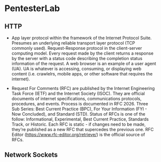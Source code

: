PentesterLab
======

HTTP
------
- App layer protocol within the framework of the Internet Protocol Suite. Presumes an underlying reliable transport layer protocol (TCP commonly used). Request-Response protocol in the client-server computing model. Every request made by the client returns a response by the server with a status code describing the completion status information of the request. A web browser is an example of a user agent (UA). UA is whatever is accessing, consuming, or displaying web content (i.e. crawlelrs, mobile apps, or other software that requires the internet).

- Request For Comments (RFC) are published by the Internet Engineering Task Force (IETF) and the Internet Society (ISOC). They are official documents of internet specifications, communications protocols, procedures, and events. Process is documented in RFC 2026. Three Sub Series: Best Current Practice (BPC), For Your Information (FYI - Now Concluded), and Standard (STD). Status of RFCs is one of the follow: Informational, Experimental, Best Current Practice, Standards Track, or Historic. Each RFC is static - if changes need to be made, they're published as a new RFC that supercedes the previous one. RFC Editor (https://www.rfc-editor.org/retrieve/) is the official source of RFCs.

Network Sockets
------